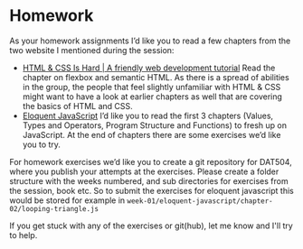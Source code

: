 # Homework

As your homework assignments I’d like you to read a few chapters from the two website I mentioned during the session:

* [HTML & CSS Is Hard | A friendly web development tutorial](https://internetingishard.com/html-and-css/)
Read the chapter on flexbox and semantic HTML. As there is a spread of abilities in the group,  the people that feel slightly unfamiliar with HTML & CSS might want to have a look at earlier chapters as well that are covering the basics of HTML and CSS.
* [Eloquent JavaScript](https://eloquentjavascript.net/)
I’d like you to read the first 3 chapters (Values, Types and Operators, Program Structure and Functions) to fresh up on JavaScript. At the end of chapters there are some exercises we’d like you to try.

For homework exercises we’d like you to create a git repository for DAT504, where you publish your attempts at the exercises. Please create a folder structure with the weeks numbered, and sub directories for exercises from the session, book etc. So to submit the exercises for eloquent javascript this would be stored for example in `week-01/eloquent-javascript/chapter-02/looping-triangle.js`

If you get stuck with any of the exercises or git(hub), let me know and I'll try to help.
